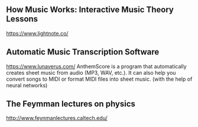 ## How Music Works: Interactive Music Theory Lessons
https://www.lightnote.co/

## Automatic Music Transcription Software
https://www.lunaverus.com/
AnthemScore is a program that automatically creates sheet music from audio (MP3, WAV, etc.). It can also help you convert songs to MIDI or format MIDI files into sheet music. (with the help of neural networks)

## The Feymman lectures on physics
http://www.feynmanlectures.caltech.edu/
